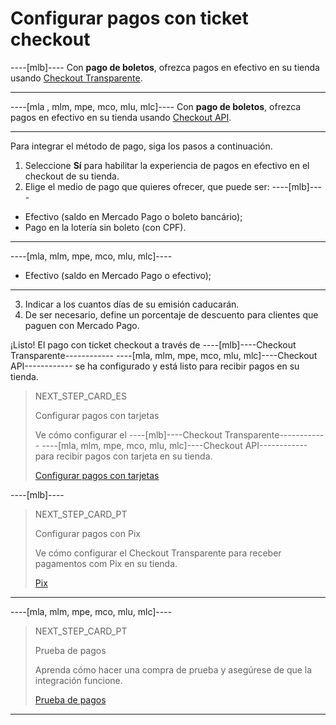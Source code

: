 # Configurar pagos con ticket checkout

----[mlb]----
Con **pago de boletos**, ofrezca pagos en efectivo en su tienda usando [Checkout Transparente](/developers/es/guides/checkout-api/landing).

------------ 

----[mla , mlm, mpe, mco, mlu, mlc]----
Con **pago de boletos**, ofrezca pagos en efectivo en su tienda usando [Checkout API](/developers/es/guides/checkout-api/landing).

------------

Para integrar el método de pago, siga los pasos a continuación.

1. Seleccione **Sí** para habilitar la experiencia de pagos en efectivo en el checkout de su tienda.
2. Elige el medio de pago que quieres ofrecer, que puede ser:
 ----[mlb]----
 * Efectivo (saldo en Mercado Pago o boleto bancário);
 * Pago en la lotería sin boleto (con CPF).
 ------------
 ----[mla, mlm, mpe, mco, mlu, mlc]----
 * Efectivo (saldo en Mercado Pago o efectivo);
 ------------
3. Indicar a los cuantos días de su emisión caducarán.
4. De ser necesario, define un porcentaje de descuento para clientes que paguen con Mercado Pago.

¡Listo! El pago con ticket checkout a través de ----[mlb]----Checkout Transparente------------ ----[mla, mlm, mpe, mco, mlu, mlc]----Checkout API------------  se ha configurado y está listo para recibir pagos en su tienda.

> NEXT_STEP_CARD_ES
>
> Configurar pagos con tarjetas
>
> Ve cómo configurar el ----[mlb]----Checkout Transparente------------ ----[mla, mlm, mpe, mco, mlu, mlc]----Checkout API------------ para recibir pagos con tarjeta en su tienda.
>
> [Configurar pagos con tarjetas](/developers/es/docs/prestashop/payment-configuration/checkout-api/cards)

----[mlb]----
> NEXT_STEP_CARD_PT
>
> Configurar pagos con Pix
>
> Ve cómo configurar el Checkout Transparente para receber pagamentos com Pix en su tienda.
>
> [Pix](/developers/es/docs/prestashop/payment-configuration/checkout-api/pix)
------------

----[mla, mlm, mpe, mco, mlu, mlc]----
> NEXT_STEP_CARD_PT
>
> Prueba de pagos
>
> Aprenda cómo hacer una compra de prueba y asegúrese de que la integración funcione.
>
> [Prueba de pagos](/developers/es/docs/prestashop/sales-processing/integration-test)
------------